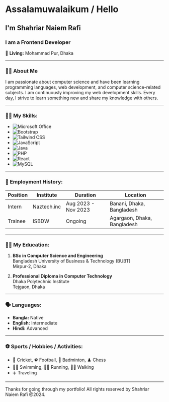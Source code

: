 # Assalamuwalaikum / Hello

## I'm Shahriar Naiem Rafi
### I am a Frontend Developer

🏡 **Living:** Mohammad Pur, Dhaka

---

### 👨‍🏫 About Me
I am passionate about computer science and have been learning programming languages, web development, and computer science-related subjects. I am continuously improving my web development skills. Every day, I strive to learn something new and share my knowledge with others.

---

### 👨‍💻 My Skills:
- ![Microsoft Office](https://img.shields.io/badge/-Microsoft_Office-0078D4?logo=microsoft-office&logoColor=white)
- ![Bootstrap](https://img.shields.io/badge/-Bootstrap-563D7C?logo=bootstrap&logoColor=white)
- ![Tailwind CSS](https://img.shields.io/badge/-Tailwind_CSS-06B6D4?logo=tailwindcss&logoColor=white)
- ![JavaScript](https://img.shields.io/badge/-JavaScript-F7DF1E?logo=javascript&logoColor=black)
- ![Java](https://img.shields.io/badge/-Java-007396?logo=java&logoColor=white)
- ![PHP](https://img.shields.io/badge/-PHP-777BB4?logo=php&logoColor=white)
- ![React](https://img.shields.io/badge/-React-61DAFB?logo=react&logoColor=black)
- ![MySQL](https://img.shields.io/badge/-MySQL-4479A1?logo=mysql&logoColor=white)

---

### 💼 Employment History:

| **Position** | **Institute**  | **Duration**        | **Location**                       |
|--------------|----------------|---------------------|------------------------------------|
| Intern       | Naztech.inc    | Aug 2023 - Nov 2023 | Banani, Dhaka, Bangladesh         |
| Trainee      | ISBDW          | Ongoing             | Agargaon, Dhaka, Bangladesh       |

---

### 👨‍🎓 My Education:
1. **BSc in Computer Science and Engineering**  
   Bangladesh University of Business & Technology (BUBT)  
   Mirpur-2, Dhaka

2. **Professional Diploma in Computer Technology**  
   Dhaka Polytechnic Institute  
   Tejgaon, Dhaka

---

### 🗣 Languages:
- **Bangla:** Native  
- **English:** Intermediate  
- **Hindi:** Advanced

---

### ⚽ Sports / Hobbies / Activities:
- 🏏 Cricket, ⚽ Football, 🏸 Badminton, ♟️ Chess  
- 🏊‍♂️ Swimming, 🏃‍♂️ Running, 🚶‍♂️ Walking  
- ✈️ Traveling

---

Thanks for going through my portfolio! All rights reserved by Shahriar Naiem Rafi @2024.
